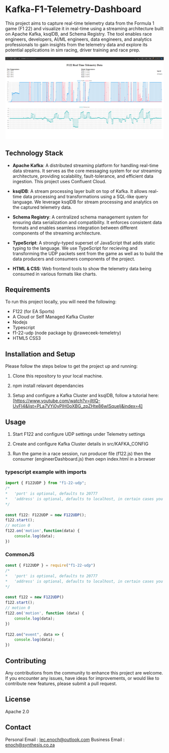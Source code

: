 # Kafka-F1-Telemetry-Dashboard

This project aims to capture real-time telemetry data from the Formula 1 game (F1 22) and visualize it in real-time using a streaming architecture built on Apache Kafka, ksqlDB, and Schema Registry. The tool enables race engineers, developers, AI/ML engineers, data engineers, and analytics professionals to gain insights from the telemetry data and explore its potential applications in sim racing, driver training and race prep.

![](./Screenshot.png)

## Technology Stack

- **Apache Kafka**: A distributed streaming platform for handling real-time data streams. It serves as the core messaging system for our streaming architecture, providing scalability, fault-tolerance, and efficient data ingestion. This project uses Confluent Cloud.

- **ksqlDB**: A stream processing layer built on top of Kafka. It allows real-time data processing and transformations using a SQL-like query language. We leverage ksqlDB for stream processing and analytics on the captured telemetry data.

- **Schema Registry**: A centralized schema management system for ensuring data serialization and compatibility. It enforces consistent data formats and enables seamless integration between different components of the streaming architecture.

- **TypeScript**: A strongly-typed superset of JavaScript that adds static typing to the language. We use TypeScript for recieving and transforming the UDP packets sent from the game as well as to build the data producers and consumers components of the project.

- **HTML & CSS**: Web frontend tools to show the telemetry data being consumed in various formats like charts.


## Requirements

To run this project locally, you will need the following:

- F122 (for EA Sports)
- A Cloud or Self Managed Kafka Cluster
- Nodejs
- Typescript
- f1-22-udp (node package by @raweceek-temeletry)
- HTML5 CSS3


## Installation and Setup

Please follow the steps below to get the project up and running:

1. Clone this repository to your local machine.

2. npm install relavant dependancies

3. Setup and configure a Kafka Cluster and ksqlDB, follow a tutorial here: [https://www.youtube.com/watch?v=jItIQ-UvFI4&list=PLa7VYi0yPIH0oXBG_zpZHte86wISquelj&index=4]


## Usage

1. Start F122 and configure UDP settings under Telemetry settings

2. Create and configure Kafka Cluster details in src/KAFKA_CONFIG

3. Run the game in a race session, run producer file (f122.js) then the consumer (engineerDashboard.js) then oepn index.html in a browser

### typescript example with imports


```ts
import { F122UDP } from "f1-22-udp";
/*
*   'port' is optional, defaults to 20777
*   'address' is optional, defaults to localhost, in certain cases you may need to set address explicitly
*/

const f122: F122UDP = new F122UDP();
f122.start();
// motion 0
f122.on('motion',function(data) {
    console.log(data);
})
```

### CommonJS 

```js
const { F122UDP } = require("f1-22-udp")
/*
*   'port' is optional, defaults to 20777
*   'address' is optional, defaults to localhost, in certain cases you may need to set address explicitly
*/

const f122 = new F122UDP()
f122.start();
// motion 0
f122.on('motion', function (data) {
    console.log(data);
})

f122.on("event", data => {
    console.log(data);
}) 


```

## Contributing

Any contributions from the community to enhance this project are welcome. If you encounter any issues, have ideas for improvements, or would like to contribute new features, please submit a pull request.

## License

Apache 2.0

## Contact

Personal Email : lec.enoch@outlook.com
Business Email : enoch@synthesis.co.za

